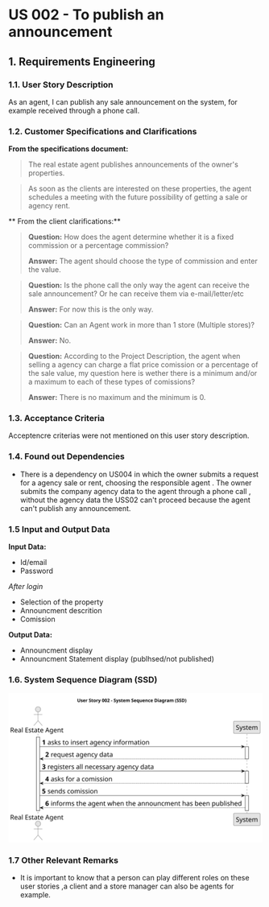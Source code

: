 # US 002 - To publish an announcement 

## 1. Requirements Engineering


### 1.1. User Story Description

As an agent, I can publish any sale announcement on the system, for example received through a phone call.

### 1.2. Customer Specifications and Clarifications 

**From the specifications document:**

>The real estate agent publishes announcements of the owner's  properties.

> As soon as the clients are interested on these properties, the agent schedules a meeting with the future possibility of getting a sale or agency rent.

** From the client clarifications:**  

> **Question:** How does the agent determine whether it is a fixed commission or a percentage commission? 
>
> **Answer:** The agent should choose the type of commission and enter the value.

> **Question:** Is the phone call the only way the agent can receive the sale announcement? Or he can receive them via e-mail/letter/etc
>
> **Answer:** For now this is the only way.

> **Question:** Can an Agent work in more than 1 store (Multiple stores)? 
>
> **Answer:** No.

> **Question:** According to the Project Description, the agent when selling a agency can charge a flat price comission or a percentage of the sale value, my question here is wether there is a minimum and/or a maximum to each of these types of comissions?
> 
> **Answer:** There is no maximum and the minimum is 0.


### 1.3. Acceptance Criteria 

Acceptencre criterias were not mentioned on this user story description.

### 1.4. Found out Dependencies 

* There is a dependency on US004 in which the owner submits a request for a agency sale or rent, choosing the responsible agent .
The owner submits the company agency data to the agent through a phone call , without the agency data the USS02 can't proceed because the agent can't publish any announcement.

### 1.5 Input and Output Data

**Input Data:**

- Id/email
- Password

*After login*
- Selection of the property 
- Announcment descrition
- Comission


**Output Data:**
* Announcment display
* Announcment Statement display (publhsed/not published)

### 1.6. System Sequence Diagram (SSD)

![System Sequence Diagram - Alternative One](svg/us002-system-sequence-diagram-alternative-one.svg)

### 1.7 Other Relevant Remarks

* It is important to know that a person can play different roles on these user stories ,a client and a store manager can also be agents for example.